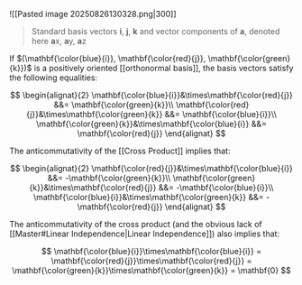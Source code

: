  ![[Pasted image 20250826130328.png|300]]
> Standard basis vectors **i**, **j**, **k** and vector components of **a**, denoted here **a**x, **a**y, **a**z

If $(\mathbf{\color{blue}{i}}, \mathbf{\color{red}{j}}, \mathbf{\color{green}{k}})$ is a positively oriented [[orthonormal basis]], the basis vectors satisfy the following equalities:

$$
\begin{alignat}{2}
  \mathbf{\color{blue}{i}}&\times\mathbf{\color{red}{j}} &&= \mathbf{\color{green}{k}}\\
  \mathbf{\color{red}{j}}&\times\mathbf{\color{green}{k}} &&= \mathbf{\color{blue}{i}}\\
  \mathbf{\color{green}{k}}&\times\mathbf{\color{blue}{i}} &&= \mathbf{\color{red}{j}}
\end{alignat}
$$

The anticommutativity of the [[Cross Product]] implies that:

$$
\begin{alignat}{2}
  \mathbf{\color{red}{j}}&\times\mathbf{\color{blue}{i}} &&= -\mathbf{\color{green}{k}}\\
  \mathbf{\color{green}{k}}&\times\mathbf{\color{red}{j}} &&= -\mathbf{\color{blue}{i}}\\
  \mathbf{\color{blue}{i}}&\times\mathbf{\color{green}{k}} &&= -\mathbf{\color{red}{j}}
\end{alignat}
$$

The anticommutativity of the cross product (and the obvious lack of [[Master#Linear Independence|Linear Independence]]) also implies that:

$$
\mathbf{\color{blue}{i}}\times\mathbf{\color{blue}{i}} = \mathbf{\color{red}{j}}\times\mathbf{\color{red}{j}} = \mathbf{\color{green}{k}}\times\mathbf{\color{green}{k}} = \mathbf{0}
$$  
